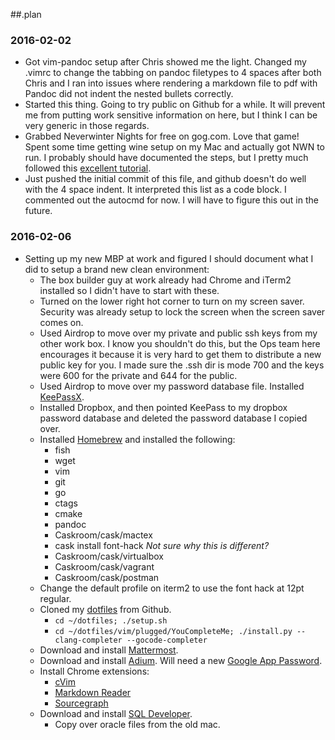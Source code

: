 ##.plan

### 2016-02-02

  * Got vim-pandoc setup after Chris showed me the light. Changed my .vimrc to change the tabbing on pandoc filetypes to 4 spaces after both Chris and I ran into issues where rendering a markdown file to pdf with Pandoc did not indent the nested bullets correctly.
  * Started this thing. Going to try public on Github for a while. It will prevent me from putting work sensitive information on here, but I think I can be very generic in those regards.
  * Grabbed Neverwinter Nights for free on gog.com. Love that game! Spent some time getting wine setup on my Mac and actually got NWN to run. I probably should have documented the steps, but I pretty much followed this [excellent tutorial](https://www.davidbaumgold.com/tutorials/wine-mac/).
  * Just pushed the initial commit of this file, and github doesn't do well with the 4 space indent. It interpreted this list as a code block. I commented out the autocmd for now. I will have to figure this out in the future.

### 2016-02-06
  * Setting up my new MBP at work and figured I should document what I did to setup a brand new clean environment:
    * The box builder guy at work already had Chrome and iTerm2 installed so I didn't have to start with these.
    * Turned on the lower right hot corner to turn on my screen saver. Security was already setup to lock the screen when the screen saver comes on.
    * Used Airdrop to move over my private and public ssh keys from my other work box. I know you shouldn't do this, but the Ops team here encourages it because it is very hard to get them to distribute a new public key for you. I made sure the .ssh dir is mode 700 and the keys were 600 for the private and 644 for the public.
    * Used Airdrop to move over my password database file. Installed [KeePassX](https://www.keepassx.org/).
    * Installed Dropbox, and then pointed KeePass to my dropbox password database and deleted the password database I copied over.
    * Installed [Homebrew](http://brew.sh/) and installed the following:
      * fish
      * wget
      * vim
      * git
      * go
      * ctags
      * cmake
      * pandoc
      * Caskroom/cask/mactex
      * cask install font-hack *Not sure why this is different?*
      * Caskroom/cask/virtualbox
      * Caskroom/cask/vagrant
      * Caskroom/cask/postman
    * Change the default profile on iterm2 to use the font hack at 12pt regular.
    * Cloned my [dotfiles](https://github.com/pneisen/dotfiles) from Github.
      * `cd ~/dotfiles; ./setup.sh`
      * `cd ~/dotfiles/vim/plugged/YouCompleteMe; ./install.py --clang-completer --gocode-completer`
    * Download and install [Mattermost](https://about.mattermost.com/download/#mattermostApps).
    * Download and install [Adium](https://adium.im/). Will need a new [Google App Password](https://security.google.com/settings/security/apppasswords).
    * Install Chrome extensions:
      * [cVim](https://chrome.google.com/webstore/detail/cvim/ihlenndgcmojhcghmfjfneahoeklbjjh)
      * [Markdown Reader](https://chrome.google.com/webstore/detail/markdown-reader/gpoigdifkoadgajcincpilkjmejcaanc)
      * [Sourcegraph](https://chrome.google.com/webstore/detail/markdown-reader/gpoigdifkoadgajcincpilkjmejcaanc)
    * Download and install [SQL Developer](http://www.oracle.com/technetwork/developer-tools/sql-developer/downloads/index.html).
      * Copy over oracle files from the old mac.

